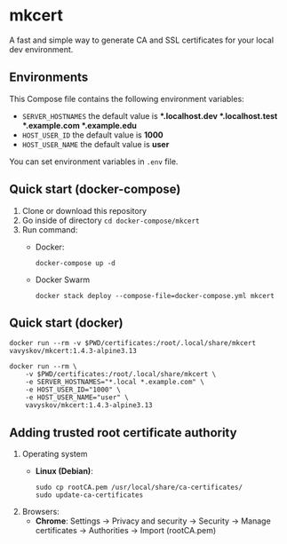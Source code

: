# mkcert

A fast and simple way to generate CA and SSL certificates for your local dev environment.

## Environments
This Compose file contains the following environment variables:

- `SERVER_HOSTNAMES` the default value is **\*.localhost.dev \*.localhost.test \*.example.com \*.example.edu**
- `HOST_USER_ID` the default value is **1000**
- `HOST_USER_NAME` the default value is **user**

You can set environment variables in `.env` file.

## Quick start (docker-compose)
1. Clone or download this repository
1. Go inside of directory `cd docker-compose/mkcert`
1. Run command:
    - Docker:
    
          docker-compose up -d

    - Docker Swarm

          docker stack deploy --compose-file=docker-compose.yml mkcert

## Quick start (docker)

    docker run --rm -v $PWD/certificates:/root/.local/share/mkcert vavyskov/mkcert:1.4.3-alpine3.13

    docker run --rm \
        -v $PWD/certificates:/root/.local/share/mkcert \
        -e SERVER_HOSTNAMES="*.local *.example.com" \
        -e HOST_USER_ID="1000" \
        -e HOST_USER_NAME="user" \
        vavyskov/mkcert:1.4.3-alpine3.13

## Adding trusted root certificate authority
1. Operating system
   - **Linux (Debian)**:

         sudo cp rootCA.pem /usr/local/share/ca-certificates/
         sudo update-ca-certificates

2. Browsers:
   - **Chrome**: Settings -> Privacy and security -> Security -> Manage certificates -> Authorities -> Import (rootCA.pem)